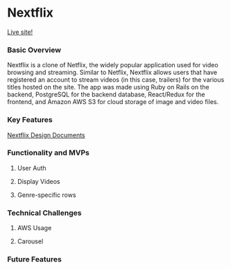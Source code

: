 # Nextflix

[Live site!](https://nextflix-aa.herokuapp.com/)

### Basic Overview

Nextflix is a clone of Netflix, the widely popular application used for video browsing and streaming. Similar to Netflix, Nextflix allows users that have registered an account to stream videos (in this case, trailers) for the various titles hosted on the site. The app was made using Ruby on Rails on the backend, PostgreSQL for the backend database, React/Redux for the frontend, and Amazon AWS S3 for cloud storage of image and video files. 

### Key Features

[Nextflix Design Documents](https://github.com/nsdesai1/nextflix/wiki)


### Functionality and MVPs

1. User Auth

2.  Display Videos

3. Genre-specific rows

### Technical Challenges

1. AWS Usage

2. Carousel

### Future Features 


